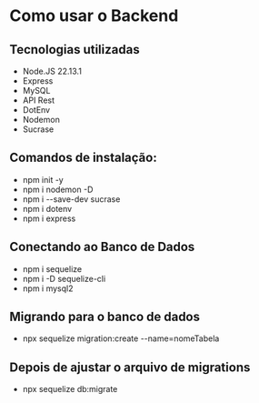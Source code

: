 # Como usar o Backend

## Tecnologias utilizadas

- Node.JS 22.13.1
- Express
- MySQL
- API Rest
- DotEnv
- Nodemon
- Sucrase

## Comandos de instalação:
- npm init -y
- npm i nodemon -D
- npm i --save-dev sucrase
- npm i dotenv
- npm i express

## Conectando ao Banco de Dados
- npm i sequelize
- npm i -D sequelize-cli
- npm i mysql2

## Migrando para o banco de dados
- npx sequelize migration:create --name=nomeTabela

## Depois de ajustar o arquivo de migrations
- npx sequelize db:migrate